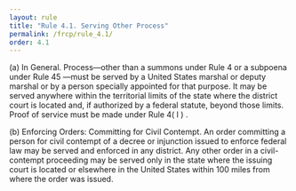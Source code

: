 ```yaml
---
layout: rule
title: "Rule 4.1. Serving Other Process"
permalink: /frcp/rule_4.1/
order: 4.1
---
```


(a) In General. Process—other than a summons under Rule 4 or a subpoena under Rule 45 —must be served by a United States marshal or deputy marshal or by a person specially appointed for that purpose. It may be served anywhere within the territorial limits of the state where the district court is located and, if authorized by a federal statute, beyond those limits. Proof of service must be made under Rule 4( l ) .


(b) Enforcing Orders: Committing for Civil Contempt. An order committing a person for civil contempt of a decree or injunction issued to enforce federal law may be served and enforced in any district. Any other order in a civil-contempt proceeding may be served only in the state where the issuing court is located or elsewhere in the United States within 100 miles from where the order was issued.